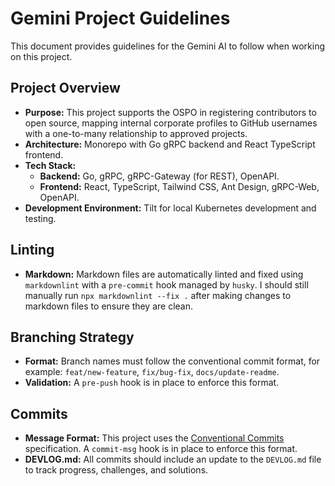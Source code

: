 # Gemini Project Guidelines

This document provides guidelines for the Gemini AI to follow when working on this project.

## Project Overview

*   **Purpose:** This project supports the OSPO in registering contributors to open source, mapping internal corporate profiles to GitHub usernames with a one-to-many relationship to approved projects.
*   **Architecture:** Monorepo with Go gRPC backend and React TypeScript frontend.
*   **Tech Stack:**
    *   **Backend:** Go, gRPC, gRPC-Gateway (for REST), OpenAPI.
    *   **Frontend:** React, TypeScript, Tailwind CSS, Ant Design, gRPC-Web, OpenAPI.
*   **Development Environment:** Tilt for local Kubernetes development and testing.

## Linting

* **Markdown:** Markdown files are automatically linted and fixed using `markdownlint` with a `pre-commit` hook managed by `husky`. I should still manually run `npx markdownlint --fix .` after making changes to markdown files to ensure they are clean.

## Branching Strategy

* **Format:** Branch names must follow the conventional commit format, for example: `feat/new-feature`, `fix/bug-fix`, `docs/update-readme`.
* **Validation:** A `pre-push` hook is in place to enforce this format.

## Commits

* **Message Format:** This project uses the [Conventional Commits](https://www.conventionalcommits.org/) specification. A `commit-msg` hook is in place to enforce this format.
* **DEVLOG.md:** All commits should include an update to the `DEVLOG.md` file to track progress, challenges, and solutions.
